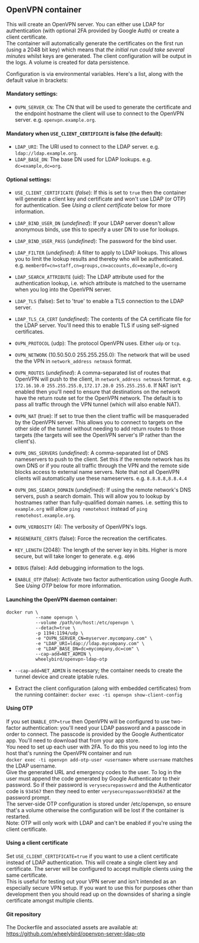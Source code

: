 ## OpenVPN container

This will create an OpenVPN server. You can either use LDAP for authentication (with optional 2FA provided by Google Auth) or create a client certificate.   
The container will automatically generate the certificates on the first run (using a 2048 bit key) which means that *the initial run could take several minutes* whilst keys are generated.  The client configuration will be output in the logs.
A volume is created for data persistence.

Configuration is via environmental variables.  Here's a list, along with the default value in brackets:

#### Mandatory settings:

 * `OVPN_SERVER_CN`:  The CN that will be used to generate the certificate and the endpoint hostname the client will use to connect to the OpenVPN server. e.g. `openvpn.example.org`.

#### Mandatory when `USE_CLIENT_CERTIFICATE` is false (the default):

 * `LDAP_URI`: The URI used to connect to the LDAP server.  e.g. `ldap://ldap.example.org`.
 * `LDAP_BASE_DN`: The base DN used for LDAP lookups. e.g. `dc=example,dc=org`.


#### Optional settings:

 * `USE_CLIENT_CERTIFICATE` (_false_): If this is set to `true` then the container will generate a client key and certificate and won't use LDAP (or OTP) for authentication.  See _Using a client certificate_ below for more information.
 
 * `LDAP_BIND_USER_DN` (_undefined_):  If your LDAP server doesn't allow anonymous binds, use this to specify a user DN to use for lookups.
 * `LDAP_BIND_USER_PASS` (_undefined_): The password for the bind user.
 * `LDAP_FILTER` (_undefined_): A filter to apply to LDAP lookups.  This allows you to limit the lookup results and thereby who will be authenticated.  e.g. `memberOf=cn=staff,cn=groups,cn=accounts,dc=example,dc=org`
 * `LDAP_SEARCH_ATTRIBUTE` (uid):  The LDAP attribute used for the authentication lookup, i.e. which attribute is matched to the username when you log into the OpenVPN server.
 * `LDAP_TLS` (false):  Set to 'true' to enable a TLS connection to the LDAP server.
 * `LDAP_TLS_CA_CERT` (_undefined_): The contents of the CA certificate file for the LDAP server.  You'll need this to enable TLS if using self-signed certificates.
 
 * `OVPN_PROTOCOL` (udp):  The protocol OpenVPN uses.  Either `udp` or `tcp`.
 * `OVPN_NETWORK` (10.50.50.0 255.255.255.0):  The network that will be used the the VPN in `network_address netmask` format.
 * `OVPN_ROUTES` (_undefined_):  A comma-separated list of routes that OpenVPN will push to the client, in `network_address netmask` format.  e.g. `172.16.10.0 255.255.255.0,172.17.20.0 255.255.255.0`.  If NAT isn't enabled then you'll need to ensure that destinations on the network have the return route set for the OpenVPN network.  The default is to pass all traffic through the VPN tunnel (which will also enable NAT).
 * `OVPN_NAT` (true):  If set to true then the client traffic will be masqueraded by the OpenVPN server.  This allows you to connect to targets on the other side of the tunnel without needing to add return routes to those targets (the targets will see the OpenVPN server's IP rather than the client's).
 * `OVPN_DNS_SERVERS` (_undefined_):  A comma-separated list of DNS nameservers to push to the client.  Set this if the remote network has its own DNS or if you route all traffic through the VPN and the remote side blocks access to external name servers.  Note that not all OpenVPN clients will automatically use these nameservers.  e.g. `8.8.8.8,8.8.4.4`
 * `OVPN_DNS_SEARCH_DOMAIN` (_undefined_):  If using the remote network's DNS servers, push a search domain.  This will allow you to lookup by hostnames rather than fully-qualified domain names.  i.e. setting this to `example.org` will allow `ping remotehost` instead of `ping remotehost.example.org`.
 * `OVPN_VERBOSITY` (4):  The verbosity of OpenVPN's logs.

 * `REGENERATE_CERTS` (false):  Force the recreation the certificates.
 * `KEY_LENGTH` (2048):  The length of the server key in bits.  Higher is more secure, but will take longer to generate.  e.g. `4096`
 * `DEBUG` (false):  Add debugging information to the logs.
 * `ENABLE_OTP` (false):  Activate two factor authentication using Google Auth.  See _Using OTP_ below for more information.


#### Launching the OpenVPN daemon container:  
```
docker run \
           --name openvpn \
           --volume /path/on/host:/etc/openvpn \
           --detach=true \
           -p 1194:1194/udp \
           -e "OVPN_SERVER_CN=myserver.mycompany.com" \
           -e "LDAP_URI=ldap://ldap.mycompany.com" \
           -e "LDAP_BASE_DN=dc=mycompany,dc=com" \
           --cap-add=NET_ADMIN \
           wheelybird/openvpn-ldap-otp
```

* `--cap-add=NET_ADMIN` is necessary; the container needs to create the tunnel device and create iptable rules.

* Extract the client configuration (along with embedded certificates) from the running container:
`docker exec -ti openvpn show-client-config`


#### Using OTP

If you set `ENABLE_OTP=true` then OpenVPN will be configured to use two-factor authentication: you'll need your LDAP password and a passcode in order to connect.  The passcode is provided by the Google Authenticator app.  You'll need to download that from your app store.   
You need to set up each user with 2FA.  To do this you need to log into the host that's running the OpenVPN container and run   
`docker exec -ti openvpn add-otp-user <username>` where `username` matches the LDAP username.   
Give the generated URL and emergency codes to the user.  To log in the user must append the code generated by Google Authenticator to their password.  So if their password is `verysecurepassword` and the Authenticator code is `934567` then they need to enter `verysecurepassword934567` at the password prompt.   
The server-side OTP configuration is stored under /etc/openvpn, so ensure that's a volume otherwise the configuration will be lost if the container is restarted.   
Note:  OTP will only work with LDAP and can't be enabled if you're using the client certificate.

#### Using a client certificate

Set `USE_CLIENT_CERTIFICATE=true` if you want to use a client certificate instead of LDAP authentication.  This will create a single client key and certificate.  The server will be configured to accept multiple clients using the same certificate.   
This is useful for testing out your VPN server and isn't intended as an especially secure VPN setup.  If you want to use this for purposes other than development then you should read up on the downsides of sharing a single certificate amongst multiple clients.

#### Git repository

The Dockerfile and associated assets are available at:
https://github.com/wheelybird/openvpn-server-ldap-otp
